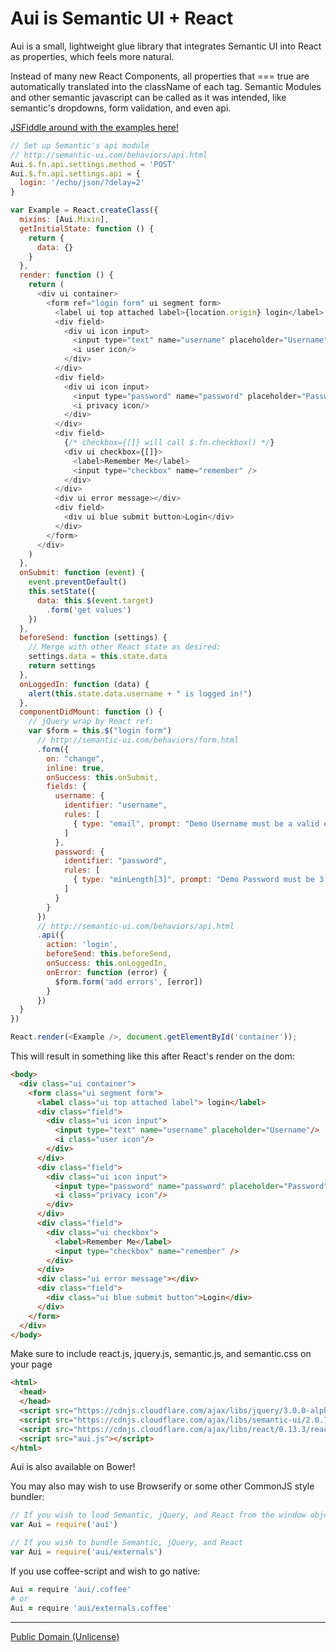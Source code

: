 Aui is Semantic UI + React
==========================

Aui is a small, lightweight glue library that integrates Semantic UI into React as properties, which feels more natural.

Instead of many new React Components, all properties that === true are automatically translated into the className of each tag.
Semantic Modules and other semantic javascript can be called as it was intended, like semantic's dropdowns, form validation, and even api.



[JSFiddle around with the examples here!](http://javascriptismagic.github.io/aui/)

```js
// Set up Semantic's api module
// http://semantic-ui.com/behaviors/api.html
Aui.$.fn.api.settings.method = 'POST'
Aui.$.fn.api.settings.api = {
  login: '/echo/json/?delay=2'
}

var Example = React.createClass({
  mixins: [Aui.Mixin],
  getInitialState: function () {
    return {
      data: {}
    }
  },
  render: function () {
    return (
      <div ui container>
        <form ref="login form" ui segment form>
          <label ui top attached label>{location.origin} login</label>
          <div field>
            <div ui icon input>
              <input type="text" name="username" placeholder="Username"/>
              <i user icon/>
            </div>
          </div>
          <div field>
            <div ui icon input>
              <input type="password" name="password" placeholder="Password"/>
              <i privacy icon/>
            </div>
          </div>
          <div field>
            {/* checkbox={[]} will call $.fn.checkbox() */}
            <div ui checkbox={[]}>
              <label>Remember Me</label>
              <input type="checkbox" name="remember" />
            </div>
          </div>
          <div ui error message></div>
          <div field>
            <div ui blue submit button>Login</div>
          </div>
        </form>
      </div>
    )
  },
  onSubmit: function (event) {
    event.preventDefault()
    this.setState({
      data: this.$(event.target)
        .form('get values')
    })
  },
  beforeSend: function (settings) {
    // Merge with other React state as desired:
    settings.data = this.state.data
    return settings
  },
  onLoggedIn: function (data) {
    alert(this.state.data.username + " is logged in!")
  },
  componentDidMount: function () {
    // jQuery wrap by React ref:
    var $form = this.$("login form")
      // http://semantic-ui.com/behaviors/form.html
      .form({
        on: "change",
        inline: true,
        onSuccess: this.onSubmit,
        fields: {
          username: {
            identifier: "username",
            rules: [
              { type: "email", prompt: "Demo Username must be a valid email address (do not submit your real email)" }
            ]
          },
          password: {
            identifier: "password",
            rules: [
              { type: "minLength[3]", prompt: "Demo Password must be 3 or more characters long (do not use a real password)" }
            ]
          }
        }
      })
      // http://semantic-ui.com/behaviors/api.html
      .api({
        action: 'login',
        beforeSend: this.beforeSend,
        onSuccess: this.onLoggedIn,
        onError: function (error) {
          $form.form('add errors', [error])
        }
      })
  }
})

React.render(<Example />, document.getElementById('container'));

```

This will result in something like this after React's render on the dom:
```html
<body>
  <div class="ui container">
    <form class="ui segment form">
      <label class="ui top attached label"> login</label>
      <div class="field">
        <div class="ui icon input">
          <input type="text" name="username" placeholder="Username"/>
          <i class="user icon"/>
        </div>
      </div>
      <div class="field">
        <div class="ui icon input">
          <input type="password" name="password" placeholder="Password"/>
          <i class="privacy icon"/>
        </div>
      </div>
      <div class="field">
        <div class="ui checkbox">
          <label>Remember Me</label>
          <input type="checkbox" name="remember" />
        </div>
      </div>
      <div class="ui error message"></div>
      <div class="field">
        <div class="ui blue submit button">Login</div>
      </div>
    </form>
  </div>
</body>
```

Make sure to include react.js, jquery.js, semantic.js, and semantic.css on your page
```html
<html>
  <head>
  </head>
  <script src="https://cdnjs.cloudflare.com/ajax/libs/jquery/3.0.0-alpha1/jquery.js"></script>
  <script src="https://cdnjs.cloudflare.com/ajax/libs/semantic-ui/2.0.7/semantic.js"></script>
  <script src="https://cdnjs.cloudflare.com/ajax/libs/react/0.13.3/react.js"></script>
  <script src="aui.js"></script>
</html>
```

Aui is also available on Bower!

You may also may wish to use Browserify or some other CommonJS style bundler:
```js
// If you wish to load Semantic, jQuery, and React from the window object:
var Aui = require('aui')

// If you wish to bundle Semantic, jQuery, and React
var Aui = require('aui/externals')
```

If you use coffee-script and wish to go native:
```coffee
Aui = require 'aui/.coffee'
# or
Aui = require 'aui/externals.coffee'
```

-------------------------------------------------
[Public Domain (Unlicense)](http://unlicense.org/)
